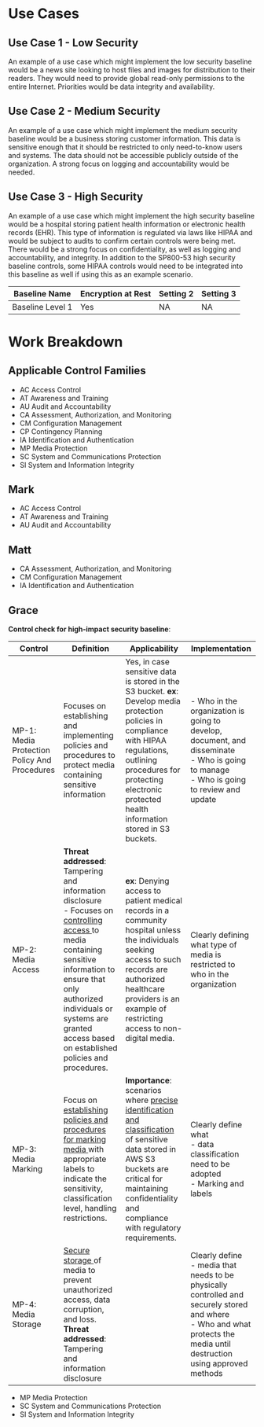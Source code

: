 # Use Cases
## Use Case 1 - Low Security
An example of a use case which might implement the low security baseline would be a news site looking to host files and images for distribution to their readers. They would need to provide global read-only permissions to the entire Internet. Priorities would be data integrity and availability. 

## Use Case 2 - Medium Security
An example of a use case which might implement the medium security baseline would be a business storing customer information. This data is sensitive enough that it should be restricted to only need-to-know users and systems. The data should not be accessible publicly outside of the organization. A strong focus on logging and accountability would be needed. 

## Use Case 3 - High Security
An example of a use case which might implement the high security baseline would be a hospital storing patient health information or electronic health records (EHR). This type of information is regulated via laws like HIPAA and would be subject to audits to confirm certain controls were being met. There would be a strong focus on confidentiality, as well as logging and accountability, and integrity. In addition to the SP800-53 high security baseline controls, some HIPAA controls would need to be integrated into this baseline as well if using this as an example scenario. 

|Baseline Name|Encryption at Rest|Setting 2|Setting 3|
|-------------|-------------------|----------|------|
|Baseline Level 1|Yes|NA|NA|

# Work Breakdown
## Applicable Control Families
- AC Access Control
- AT Awareness and Training
- AU Audit and Accountability
- CA Assessment, Authorization, and Monitoring
- CM Configuration Management
- CP Contingency Planning
- IA Identification and Authentication
- MP Media Protection
- SC System and Communications Protection
- SI System and Information Integrity

## Mark
- AC Access Control
- AT Awareness and Training
- AU Audit and Accountability

## Matt
- CA Assessment, Authorization, and Monitoring
- CM Configuration Management
- IA Identification and Authentication

## Grace
**Control check for high-impact security baseline**:

| Control                                | Definition                                                                                                         | Applicability                                                                                                                                          | Implementation                                                                                                                                                                                              |
|----------------------------------------|--------------------------------------------------------------------------------------------------------------------|--------------------------------------------------------------------------------------------------------------------------------------------------------|-------------------------------------------------------------------------------------------------------------------------------------------------------------------------------------------------------------|
| MP-1: Media Protection Policy And Procedures | Focuses on establishing and implementing policies and procedures to protect media containing sensitive information | Yes, in case sensitive data is stored in the S3 bucket. **ex**: Develop media protection policies in compliance with HIPAA regulations, outlining procedures for protecting electronic protected health information stored in S3 buckets. | - Who in the organization is going to develop, document, and disseminate <br> - Who is going to manage <br> - Who is going to review and update |
| MP-2: Media Access                         | **Threat addressed**: Tampering and information disclosure <br> - Focuses on <ins> controlling access </ins> to media containing sensitive information to ensure that only authorized individuals or systems are granted access based on established policies and procedures.                                                             | **ex**: Denying access to patient medical records in a community hospital unless the individuals seeking access to such records are authorized healthcare providers is an example of restricting access to non-digital media. | Clearly defining what type of media is restricted to who in the organization                                                                                                                                 |
| MP-3: Media Marking                        | Focus on <ins> establishing policies and procedures for marking media </ins> with appropriate labels to indicate the sensitivity, classification level, handling restrictions.       | **Importance**: scenarios where <ins> precise identification and classification </ins> of sensitive data stored in AWS S3 buckets are critical for maintaining confidentiality and compliance with regulatory requirements.             | Clearly define what <br> - data classification need to be adopted <br> - Marking and labels                                                                                                                           |
| MP-4: Media Storage                        | <ins> Secure storage </ins> of media to prevent unauthorized access, data corruption, and loss. **Threat addressed**: Tampering and information disclosure                                                                                                                                                              |                                         | Clearly define <br> - media that needs to be physically controlled and securely stored and where <br> - Who and what protects the media until destruction using approved methods 

- MP Media Protection
- SC System and Communications Protection
- SI System and Information Integrity
